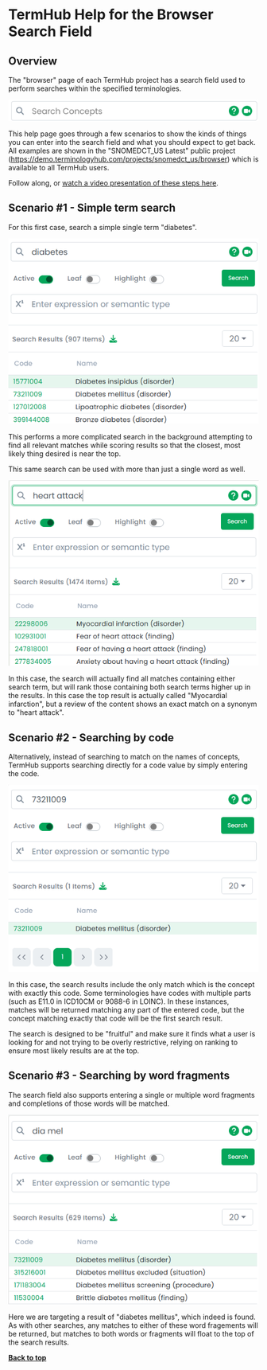 TermHub Help for the Browser Search Field
=========================================

## Overview

The "browser" page of each TermHub project has a search field used to perform searches within the specified terminologies.

![Search Field](images/search-field.png)

This help page goes through a few scenarios to show the kinds of things you can enter into the search field and what you should expect to get back. All examples are shown in the "SNOMEDCT_US Latest" public project (https://demo.terminologyhub.com/projects/snomedct_us/browser) which is available to all TermHub users.

Follow along, or [watch a video presentation of these steps here](https://youtu.be/GPr7O2KaV9Q).


## Scenario #1 - Simple term search

For this first case, search a simple single term "diabetes". 

![Diabetes Search](images/search-field-diabetes.png)

This performs a more complicated search in the background attempting to find all relevant matches while scoring results so that the closest, most likely thing desired is near the top.

This same search can be used with more than just a single word as well.

![Heart Attack Search](images/search-field-heart-attack.png)

In this case, the search will actually find all matches containing either search term, but will rank those containing both search terms higher up in the results.  In this case the top result is actually called "Myocardial infarction", but a review of the content shows an exact match on a synonym to "heart attack".

## Scenario #2 - Searching by code

Alternatively, instead of searching to match on the names of concepts, TermHub supports searching directly for a code value by simply entering the code.

![Code Search](images/search-field-73211009.png)

In this case, the search results include the only match which is the concept with exactly this code.  Some terminologies have codes with multiple parts (such as E11.0 in ICD10CM or 9088-6 in LOINC).  In these instances, matches will be returned matching any part of the entered code, but the concept matching exactly that code will be the first search result.

The search is designed to be "fruitful" and make sure it finds what a user is looking for and not trying to be overly restrictive, relying on ranking to ensure most likely results are at the top.

## Scenario #3 - Searching by word fragments

The search field also supports entering a single or multiple word fragments and completions of those words will be matched.

![Word Fragment Search](images/search-field-word-fragments.png)

Here we are targeting a result of "diabetes mellitus", which indeed is found.  As with other searches, any matches to either of these word fragements will be returned, but matches to both words or fragments will float to the top of the search results.


**[Back to top](#overview)**


